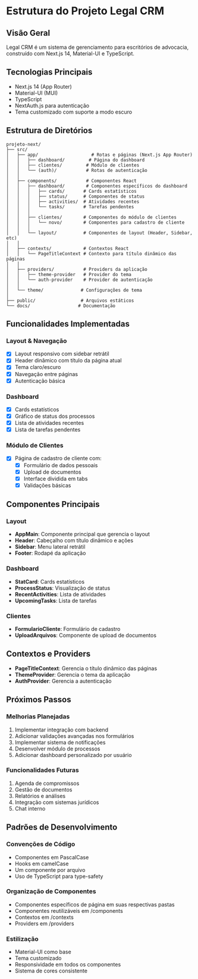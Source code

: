 # Estrutura do Projeto Legal CRM

## Visão Geral
Legal CRM é um sistema de gerenciamento para escritórios de advocacia, construído com Next.js 14, Material-UI e TypeScript.

## Tecnologias Principais
- Next.js 14 (App Router)
- Material-UI (MUI)
- TypeScript
- NextAuth.js para autenticação
- Tema customizado com suporte a modo escuro

## Estrutura de Diretórios

```
projeto-next/
├── src/
│   ├── app/                    # Rotas e páginas (Next.js App Router)
│   │   ├── dashboard/         # Página do dashboard
│   │   ├── clientes/         # Módulo de clientes
│   │   └── (auth)/           # Rotas de autenticação
│   │
│   ├── components/           # Componentes React
│   │   ├── dashboard/        # Componentes específicos do dashboard
│   │   │   ├── cards/       # Cards estatísticos
│   │   │   ├── status/      # Componentes de status
│   │   │   ├── activities/  # Atividades recentes
│   │   │   └── tasks/       # Tarefas pendentes
│   │   │
│   │   ├── clientes/        # Componentes do módulo de clientes
│   │   │   └── novo/        # Componentes para cadastro de cliente
│   │   │
│   │   └── layout/          # Componentes de layout (Header, Sidebar, etc)
│   │
│   ├── contexts/            # Contextos React
│   │   └── PageTitleContext # Contexto para título dinâmico das páginas
│   │
│   ├── providers/           # Providers da aplicação
│   │   ├── theme-provider   # Provider do tema
│   │   └── auth-provider    # Provider de autenticação
│   │
│   └── theme/              # Configurações de tema
│
├── public/                 # Arquivos estáticos
└── docs/                  # Documentação
```

## Funcionalidades Implementadas

### Layout & Navegação
- [x] Layout responsivo com sidebar retrátil
- [x] Header dinâmico com título da página atual
- [x] Tema claro/escuro
- [x] Navegação entre páginas
- [x] Autenticação básica

### Dashboard
- [x] Cards estatísticos
- [x] Gráfico de status dos processos
- [x] Lista de atividades recentes
- [x] Lista de tarefas pendentes

### Módulo de Clientes
- [x] Página de cadastro de cliente com:
  - [x] Formulário de dados pessoais
  - [x] Upload de documentos
  - [x] Interface dividida em tabs
  - [x] Validações básicas

## Componentes Principais

### Layout
- **AppMain**: Componente principal que gerencia o layout
- **Header**: Cabeçalho com título dinâmico e ações
- **Sidebar**: Menu lateral retrátil
- **Footer**: Rodapé da aplicação

### Dashboard
- **StatCard**: Cards estatísticos
- **ProcessStatus**: Visualização de status
- **RecentActivities**: Lista de atividades
- **UpcomingTasks**: Lista de tarefas

### Clientes
- **FormularioCliente**: Formulário de cadastro
- **UploadArquivos**: Componente de upload de documentos

## Contextos e Providers
- **PageTitleContext**: Gerencia o título dinâmico das páginas
- **ThemeProvider**: Gerencia o tema da aplicação
- **AuthProvider**: Gerencia a autenticação

## Próximos Passos

### Melhorias Planejadas
1. Implementar integração com backend
2. Adicionar validações avançadas nos formulários
3. Implementar sistema de notificações
4. Desenvolver módulo de processos
5. Adicionar dashboard personalizado por usuário

### Funcionalidades Futuras
1. Agenda de compromissos
2. Gestão de documentos
3. Relatórios e análises
4. Integração com sistemas jurídicos
5. Chat interno

## Padrões de Desenvolvimento

### Convenções de Código
- Componentes em PascalCase
- Hooks em camelCase
- Um componente por arquivo
- Uso de TypeScript para type-safety

### Organização de Componentes
- Componentes específicos de página em suas respectivas pastas
- Componentes reutilizáveis em /components
- Contextos em /contexts
- Providers em /providers

### Estilização
- Material-UI como base
- Tema customizado
- Responsividade em todos os componentes
- Sistema de cores consistente 